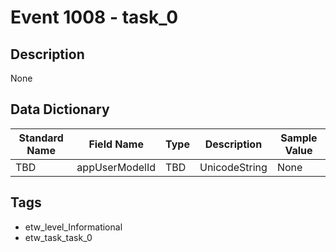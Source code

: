 # Event 1008 - task_0

## Description
None

## Data Dictionary
|Standard Name|Field Name|Type|Description|Sample Value|
|---|---|---|---|---|
|TBD|appUserModelId|TBD|UnicodeString|None|None|

## Tags
* etw_level_Informational
* etw_task_task_0